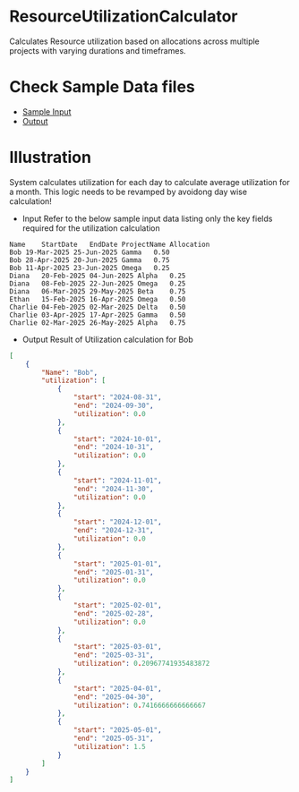 # ResourceUtilizationCalculator
Calculates Resource utilization based on allocations across multiple projects with varying durations and timeframes.

# Check Sample Data files
* [Sample Input](./Sample%20Data/Sample%20Input%20-%20Utilization%20Calculator.tsv)
* [Output](./Sample%20Data/Sample%20Output%20-%20Utilization%20Calculator.json)


# Illustration

System calculates utilization for each day to calculate average utilization for a month. This logic needs to be revamped by avoidong day wise calculation!

* Input
Refer to the below sample input data listing only the key fields required for the utilization calculation

```tsv
Name	StartDate	EndDate	ProjectName	Allocation
Bob	19-Mar-2025	25-Jun-2025	Gamma	0.50
Bob	28-Apr-2025	20-Jun-2025	Gamma	0.75
Bob	11-Apr-2025	23-Jun-2025	Omega	0.25
Diana	20-Feb-2025	04-Jun-2025	Alpha	0.25
Diana	08-Feb-2025	22-Jun-2025	Omega	0.25
Diana	06-Mar-2025	29-May-2025	Beta	0.75
Ethan	15-Feb-2025	16-Apr-2025	Omega	0.50
Charlie	04-Feb-2025	02-Mar-2025	Delta	0.50
Charlie	03-Apr-2025	17-Apr-2025	Gamma	0.50
Charlie	02-Mar-2025	26-May-2025	Alpha	0.75
```

* Output
Result of Utilization calculation for Bob

```json
[
    {
        "Name": "Bob",
        "utilization": [
            {
                "start": "2024-08-31",
                "end": "2024-09-30",
                "utilization": 0.0
            },
            {
                "start": "2024-10-01",
                "end": "2024-10-31",
                "utilization": 0.0
            },
            {
                "start": "2024-11-01",
                "end": "2024-11-30",
                "utilization": 0.0
            },
            {
                "start": "2024-12-01",
                "end": "2024-12-31",
                "utilization": 0.0
            },
            {
                "start": "2025-01-01",
                "end": "2025-01-31",
                "utilization": 0.0
            },
            {
                "start": "2025-02-01",
                "end": "2025-02-28",
                "utilization": 0.0
            },
            {
                "start": "2025-03-01",
                "end": "2025-03-31",
                "utilization": 0.20967741935483872
            },
            {
                "start": "2025-04-01",
                "end": "2025-04-30",
                "utilization": 0.7416666666666667
            },
            {
                "start": "2025-05-01",
                "end": "2025-05-31",
                "utilization": 1.5
            }
        ]
    }
]
```

